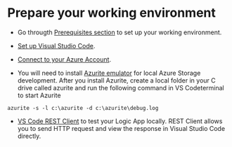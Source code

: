 # Prepare your working environment
* Go througth [Prerequisites section](https://docs.microsoft.com/en-us/azure/logic-apps/create-single-tenant-workflows-visual-studio-code#prerequisites) to set up your working environment.

* [Set up Visual Studio Code](#https://docs.microsoft.com/en-us/azure/logic-apps/create-single-tenant-workflows-visual-studio-code#set-up-visual-studio-code).

* [Connect to your Azure Account](#https://docs.microsoft.com/en-us/azure/logic-apps/create-single-tenant-workflows-visual-studio-code#connect-to-your-azure-account).

* You will need to install [Azurite emulator](#https://marketplace.visualstudio.com/items?itemName=Azurite.azurite) for local Azure Storage development. After you install Azurite, create a local folder in your C drive called azurite and run the following command in VS Codeterminal to start Azurite

```
azurite -s -l c:\azurite -d c:\azurite\debug.log
```

* [VS Code REST Client](#https://marketplace.visualstudio.com/items?itemName=humao.rest-client) to test your Logic App locally. REST Client allows you to send HTTP request and view the response in Visual Studio Code directly.
 